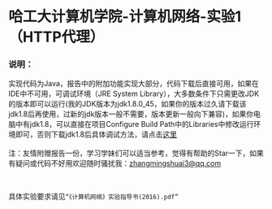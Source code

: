 # 哈工大计算机学院-计算机网络-实验1（HTTP代理）

### 说明：

实现代码为Java，报告中的附加功能实现大部分，代码下载后直接可用，如果在IDE中不可用，可调试环境（JRE System Library），大多数条件下只需更改JDK的版本即可以运行(我的JDK版本为jdk1.8.0_45，如果你的版本过久请下载该jdk1.8后再使用，过新的jdk版本一般不需要，版本更新一般向下兼容)，如果你电脑中有jdk1.8，可以直接在项目Configure Build Path中的Libraries中修改运行环境即可，否则下载jdk1.8后具体调试方法，请点击[这里](https://jingyan.baidu.com/article/6dad5075122d05a123e36ed4.html)<br><br>
注：友情附赠报告一份，学习学妹们可以适当参考，觉得有帮助的Star一下，如果有疑问或代码不好用欢迎随时骚扰我：zhangmingshuai3@qq.com

<br>

具体实验要求请见`“《计算机网络》实验指导书(2016).pdf”`
